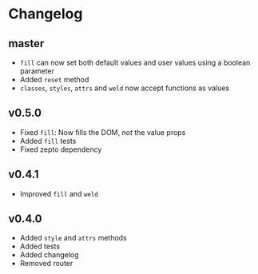 # Changelog

## master

- `fill` can now set both default values and user values using a boolean parameter
- Added `reset` method
- `classes`, `styles`, `attrs` and `weld` now accept functions as values

## v0.5.0

- Fixed `fill`: Now fills the DOM, *not* the value props
- Added `fill` tests
- Fixed zepto dependency

## v0.4.1

- Improved `fill` and `weld`

## v0.4.0

- Added `style` and `attrs` methods
- Added tests
- Added changelog
- Removed router
